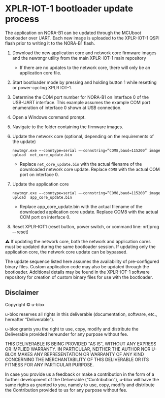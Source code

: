 # XPLR-IOT-1 bootloader update process

The application on NORA-B1 can be updated through the MCUboot bootloader over UART. Each new image is uploaded to the XPLR-IOT-1 QSPI flash prior to writing it to the NORA-B1 flash. 

1. Download the new application core and network core firmware images and the newtmgr utility from the main XPLR-IOT-1 main repository
    * If there are no updates to the network core, there will only be an application core file.
2. Start bootloader mode by pressing and holding button 1 while resetting or power-cycling XPLR IOT-1.
3. Determine the COM port number for NORA-B1 on Interface 0 of the USB-UART interface. This example assumes the example COM port enumeration of interface 0 shown at USB connection.
4. Open a Windows command prompt.
5. Navigate to the folder containing the firmware images.
6. Update the network core (optional, depending on the requirements of the update)

    `newtmgr.exe –-conntype=serial –-connstring=”COM8,baud=115200” image upload  net_core_update.bin`

    * Replace `net_core_update.bin` with the actual filename of the downloaded network core update. Replace `COM8` with the actual COM port on interface 0.

7. Update the application core

    `newtmgr.exe –-conntype=serial –-connstring=”COM8,baud=115200” image upload  app_core_update.bin`

    * Replace app_core_update.bin with the actual filename of the downloaded application core update. Replace COM8 with the actual COM port on interface 0.
8. Reset XPLR-IOT1 (reset button, power switch, or command line: nrfjprog –-reset)

⚠	If updating the network core, both the network and application cores must be updated during the same bootloader session. If updating only the application core, the network core update can be bypassed.

The update sequence listed here assumes the availability of pre-configured binary files. Custom application code may also be updated through the bootloader. Additional details may be found in the XPLR-IOT-1 software repository for creation of custom binary files for use with the bootloader.

## Disclaimer
Copyright &copy; u-blox 

u-blox reserves all rights in this deliverable (documentation, software, etc.,
hereafter “Deliverable”). 

u-blox grants you the right to use, copy, modify and distribute the
Deliverable provided hereunder for any purpose without fee.

THIS DELIVERABLE IS BEING PROVIDED "AS IS", WITHOUT ANY EXPRESS OR IMPLIED
WARRANTY. IN PARTICULAR, NEITHER THE AUTHOR NOR U-BLOX MAKES ANY
REPRESENTATION OR WARRANTY OF ANY KIND CONCERNING THE MERCHANTABILITY OF THIS
DELIVERABLE OR ITS FITNESS FOR ANY PARTICULAR PURPOSE.

In case you provide us a feedback or make a contribution in the form of a
further development of the Deliverable (“Contribution”), u-blox will have the
same rights as granted to you, namely to use, copy, modify and distribute the
Contribution provided to us for any purpose without fee.

